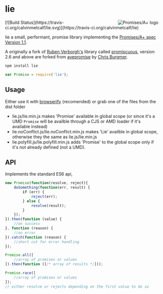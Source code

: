 # lie 
<a href="http://promises-aplus.github.com/promises-spec">
  <img src="http://promises-aplus.github.com/promises-spec/assets/logo-small.png"
       alt="Promises/A+ logo" title="Promises/A+ 1.1 compliant" align="right" />
</a> [![Build Status](https://travis-ci.org/calvinmetcalf/lie.svg)](https://travis-ci.org/calvinmetcalf/lie)

lie a small, performant, promise library implementing the [Promises/A+ spec Version 1.1](http://promises-aplus.github.com/promises-spec/).

A originally a fork of [Ruben Verborgh's](https://github.com/RubenVerborgh) library called [promiscuous](https://github.com/RubenVerborgh/promiscuous), version 2.6 and above are forked from [ayepromise](https://github.com/cburgmer/ayepromise) by [Chris Burgmer](https://github.com/cburgmer).

```bash
npm install lie

```

```javascript
var Promise = require('lie');
```

## Usage

Either use it with [browserify](http://browserify.org/) (recomended) or grab one of the files from the dist folder

- lie.js/lie.min.js makes 'Promise' available in global scope (or since it's a UMD `Promise` will be availble through a CJS or AMD loader if it's available instead)
- lie.noConflict.js/lie.noConflict.min.js makes 'Lie' availble in global scope, otherwise they the same as lie.js/lie.min.js
- lie.polyfill.js/lie.polyfill.min.js adds 'Promise' to the global scope only if it's not already defined (not a UMD).

## API

Implements the standard ES6 api, 

```js
new Promise(function(resolve, reject){
    doSomething(function(err, result) {
        if (err) {
            reject(err);
        } else {
            resolve(result);
        }
    });
}).then(function (value) {
    //on success
}, function (reason) {
    //on error
}).catch(function (reason) {
    //short cut for error handling
});

Promise.all([
    //array of promises or values
]).then(function ([/* array of results */]));

Promise.race([
    //array of promises or values
]);
// either resolve or rejects depending on the first value to do so
```

